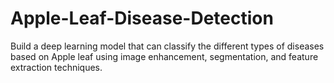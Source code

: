 # Apple-Leaf-Disease-Detection
Build a deep learning model that can classify the different types of diseases based on Apple leaf using image enhancement, segmentation, and feature extraction techniques.
